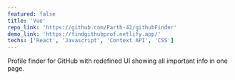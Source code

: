 ```yaml
---
featured: false
title: 'Vue'
repo_link: 'https://github.com/Parth-42/githubFinder'
demo_link: 'https://findgithubprof.netlify.app/'
techs: ['React', 'Javascript', 'Context API', 'CSS']
---
```


Profile finder for GitHub with redefined UI showing all important info in one page.
